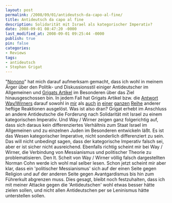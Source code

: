 ```yaml
---
layout: post
permalink: /2008/09/01/antideutsch-da-capo-al-fine/
title: Antideutsch da capo al fine
description: Solidarität mit Israel als kategorischer Imperativ?
date: 2008-09-01 08:47:20 -0000
last_modified_at: 2008-09-01 09:25:44 -0000
publish: true
pin: false
categories:
- Reviews
tags:
- antideutsch
- Stephan Grigat
---
```

"[Nonono](https://minimeta.de/2008/08/leninisten-mit-klappe/#comments "Minimeta Material: Kommentare zu Leninisten mit Klappe")" hat mich darauf aufmerksam gemacht, dass ich wohl in meinem Ärger über den Politik- und Diskussionsstil einiger Antideutscher im Allgemeinen und [Grigats Artikel](https://jungle-world.com/artikel/2008/32/22377.html "Jungle Word: Dossier von Stephan Grigat") im Besonderen über das Ziel hinausgeschossen bin. In jedem Fall hat Grigats Artikel bzw. die [Antwort Way/Wirners](https://jungle-world.com/artikel/2008/33/22445.html "Jungle Word: Way / Wirner") darauf sowohl in [mir](https://minimeta.de/2008/08/strikes-back/ "Minimeta Material: Antideuschland strikes back") als [auch](https://www.google.de/search?q=way+wirner+juden+als+n%C3%BCtzliche+idioten "Google: way wirner juden als nützliche idioten") [in](https://jungle-world.com/artikel/2008/34/22487.html#c "Jungle World: Kommentare zu Scheit: Eleminierung der Widersprüche") [einer](https://jungle-world.com/artikel/2008/34/22461.html "Jungle World: Leserbriefe") [ganzen](https://ingoway.wordpress.com/2008/08/15/dialektischer-antizionismus-oder-juden-als-nutzliche-idioten/ "Blog von Ingo Way") [Reihe](https://waiting.blogsport.de/2008/08/14/kein-sex-mit-dem-ex-ii-exkommunikation-und-instrumentalisierung-2/ "Wartezeit überbrücken bis zum Communismus: Kein Sex mit dem Ex 2") anderer heftige Reaktionen ausgelöst. Was ist also dran? Grigat erhebt im Anschluss an andere Antideutsche die Forderung nach Solidarität mit Israel zu einem kategorischen Imperativ. Und Way / Wirner zeigen ganz folgerichtig auf, dass sich daraus kein differenziertes Verhältnis zum Staat Israel im Allgemeinen und zu einzelnen Juden im Besonderen entwickeln läßt. Es ist das Wesen kategorischer Imperative, nicht sonderlich differenziert zu sein. Das will nicht unbedingt sagen, dass der kategorische Imperativ falsch sei, aber er ist sicher nicht ausreichend. Ebenfalls richtig scheint mir bei Way / Wirner, die Verbindung von Messianismus und politischer Theorie zu problematisieren. Den lt. Scheit von Way / Wirner völlig falsch dargestellten Norman Cohn werde ich wohl mal selber lesen. Schon jetzt scheint mir aber klar, dass ein 'politischer Messianismus' sich auf der einen Seite gegen Religion und auf der anderen Seite gegen Avantgardismus bis hin zum Führerkult abgrenzen muss. Dies gesagt, bleibt noch festzuhalten, dass ich mit meiner Attacke gegen die 'Antideutschen' wohl etwas besser hätte zielen sollen, und nicht allen Antideutschen per se Leninismus hätte unterstellen sollen.
